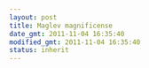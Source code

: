 ```yaml
---
layout: post
title: Maglev magnificense
date_gmt: 2011-11-04 16:35:40
modified_gmt: 2011-11-04 16:35:40
status: inherit
---
```


